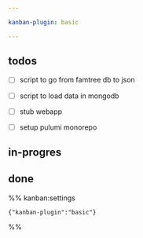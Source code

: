 ```yaml
---

kanban-plugin: basic

---
```


## todos

- [ ] script to go from famtree db to json
- [ ] script to load data in mongodb
- [ ] stub webapp
- [ ] setup pulumi monorepo


## in-progres



## done





%% kanban:settings
```
{"kanban-plugin":"basic"}
```
%%